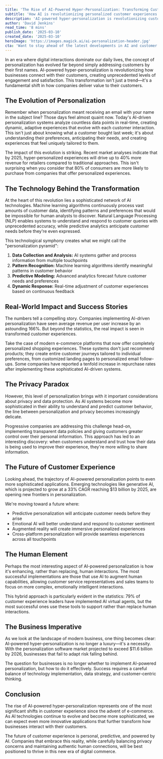 ```yaml
---
title: 'The Rise of AI-Powered Hyper-Personalization: Transforming Customer Experience in the Digital Age'
subtitle: 'How AI is revolutionizing personalized customer experiences'
description: 'AI-powered hyper-personalization is revolutionizing customer experiences, with companies seeing up to 166% increase in revenue per user. This transformation goes beyond basic personalization, using sophisticated AI systems to create dynamic, adaptive experiences that evolve with each customer interaction, while carefully balancing privacy concerns and maintaining authentic human connections.'
author: 'David Jenkins'
read_time: '8 mins'
publish_date: '2025-03-10'
created_date: '2025-03-10'
heroImage: 'https://images.magick.ai/ai-personalization-header.jpg'
cta: 'Want to stay ahead of the latest developments in AI and customer experience? Follow us on LinkedIn for exclusive insights and analysis from industry experts shaping the future of personalized business interactions.'
---
```


In an era where digital interactions dominate our daily lives, the concept of personalization has evolved far beyond simply addressing customers by their first names. AI-powered hyper-personalization is revolutionizing how businesses connect with their customers, creating unprecedented levels of engagement and satisfaction. This transformation isn't just a trend—it's a fundamental shift in how companies deliver value to their customers.

## The Evolution of Personalization

Remember when personalization meant receiving an email with your name in the subject line? Those days feel almost quaint now. Today's AI-driven personalization systems analyze countless data points in real-time, creating dynamic, adaptive experiences that evolve with each customer interaction. This isn't just about knowing what a customer bought last week; it's about understanding their preferences, anticipating their needs, and creating experiences that feel uniquely tailored to them.

The impact of this evolution is striking. Recent market analyses indicate that by 2025, hyper-personalized experiences will drive up to 40% more revenue for retailers compared to traditional approaches. This isn't surprising when you consider that 80% of consumers are more likely to purchase from companies that offer personalized experiences.

## The Technology Behind the Transformation

At the heart of this revolution lies a sophisticated network of AI technologies. Machine learning algorithms continuously process vast amounts of customer data, identifying patterns and preferences that would be impossible for human analysts to discover. Natural Language Processing (NLP) enables systems to understand and respond to customer queries with unprecedented accuracy, while predictive analytics anticipate customer needs before they're even expressed.

This technological symphony creates what we might call the "personalization pyramid":

1. **Data Collection and Analysis:** AI systems gather and process information from multiple touchpoints
2. **Pattern Recognition:** Machine learning algorithms identify meaningful patterns in customer behavior
3. **Predictive Modeling:** Advanced analytics forecast future customer needs and preferences
4. **Dynamic Response:** Real-time adjustment of customer experiences based on continuous feedback

## Real-World Impact and Success Stories

The numbers tell a compelling story. Companies implementing AI-driven personalization have seen average revenue per user increase by an astounding 166%. But beyond the statistics, the real impact is seen in transformed customer experiences.

Take the case of modern e-commerce platforms that now offer completely personalized shopping experiences. These systems don't just recommend products; they create entire customer journeys tailored to individual preferences, from customized landing pages to personalized email follow-ups. Some companies have reported a tenfold increase in repurchase rates after implementing these sophisticated AI-driven systems.

## The Privacy Paradox

However, this level of personalization brings with it important considerations about privacy and data protection. As AI systems become more sophisticated in their ability to understand and predict customer behavior, the line between personalization and privacy becomes increasingly delicate.

Progressive companies are addressing this challenge head-on, implementing transparent data policies and giving customers greater control over their personal information. This approach has led to an interesting discovery: when customers understand and trust how their data is being used to improve their experience, they're more willing to share information.

## The Future of Customer Experience

Looking ahead, the trajectory of AI-powered personalization points to even more sophisticated applications. Emerging technologies like generative AI, which is projected to grow at a 33% CAGR reaching $13 billion by 2025, are opening new frontiers in personalization.

We're moving toward a future where:
- Predictive personalization will anticipate customer needs before they arise
- Emotional AI will better understand and respond to customer sentiment
- Augmented reality will create immersive personalized experiences
- Cross-platform personalization will provide seamless experiences across all touchpoints

## The Human Element

Perhaps the most interesting aspect of AI-powered personalization is how it's enhancing, rather than replacing, human interactions. The most successful implementations are those that use AI to augment human capabilities, allowing customer service representatives and sales teams to focus on more complex, emotionally intelligent interactions.

This hybrid approach is particularly evident in the statistics: 79% of customer experience leaders have implemented AI virtual agents, but the most successful ones use these tools to support rather than replace human interactions.

## The Business Imperative

As we look at the landscape of modern business, one thing becomes clear: AI-powered hyper-personalization is no longer a luxury—it's a necessity. With the personalization software market projected to exceed $11.6 billion by 2026, businesses that fail to adapt risk falling behind.

The question for businesses is no longer whether to implement AI-powered personalization, but how to do it effectively. Success requires a careful balance of technology implementation, data strategy, and customer-centric thinking.

## Conclusion

The rise of AI-powered hyper-personalization represents one of the most significant shifts in customer experience since the advent of e-commerce. As AI technologies continue to evolve and become more sophisticated, we can expect even more innovative applications that further transform how businesses interact with their customers.

The future of customer experience is personal, predictive, and powered by AI. Companies that embrace this reality, while carefully balancing privacy concerns and maintaining authentic human connections, will be best positioned to thrive in this new era of digital commerce.